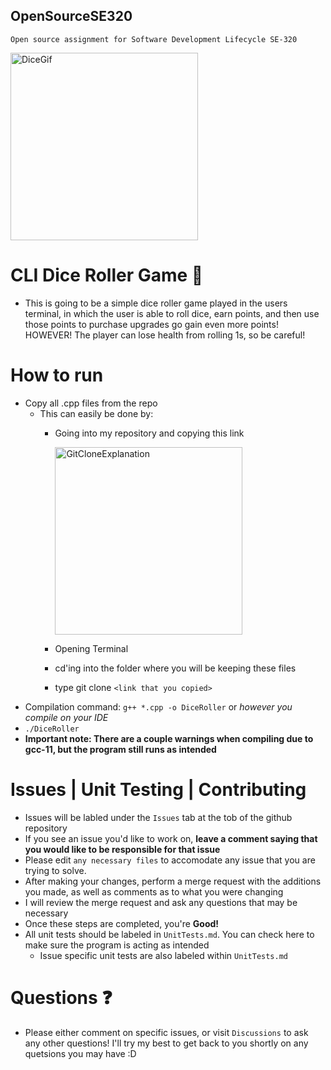 ## OpenSourceSE320
`Open source assignment for Software Development Lifecycle SE-320`

<img width = "300" alt = "DiceGif" src = https://github.com/ATacoDev/OpenSourceSE320/assets/146070033/0d55f4c3-104f-4331-af1b-5a13140f6b9a>

# CLI Dice Roller Game 🎲
- This is going to be a simple dice roller game played in the users terminal, in which the user is able to roll dice, earn points, and then use those points to purchase upgrades go gain even more points! HOWEVER! The player can lose health from rolling 1s, so be careful!
# How to run
- Copy all .cpp files from the repo
    - This can easily be done by:
        - Going into my repository and copying this link
          
          <img width="300" alt="GitCloneExplanation" src="https://github.com/ATacoDev/OpenSourceSE320/assets/146070033/a4cf1527-afc1-45ec-9d7e-a1f7bb37733d">
        - Opening Terminal
        - cd'ing into the folder where you will be keeping these files
        - type git clone `<link that you copied>`
- Compilation command: `g++ *.cpp -o DiceRoller` or *however you compile on your IDE*
- `./DiceRoller`
- **Important note: There are a couple warnings when compiling due to gcc-11, but the program still runs as intended**
# Issues | Unit Testing | Contributing
- Issues will be labled under the `Issues` tab at the tob of the github repository
- If you see an issue you'd like to work on, **leave a comment saying that you would like to be responsible for that issue**
- Please edit `any necessary files` to accomodate any issue that you are trying to solve.
- After making your changes, perform a merge request with the additions you made, as well as comments as to what you were changing
- I will review the merge request and ask any questions that may be necessary
- Once these steps are completed, you're **Good!**
- All unit tests should be labeled in `UnitTests.md`. You can check here to make sure the program is acting as intended
    - Issue specific unit tests are also labeled within `UnitTests.md`

# Questions ❓
- Please either comment on specific issues, or visit `Discussions` to ask any other questions! I'll try my best to get back to you shortly on any quetsions you may have :D
